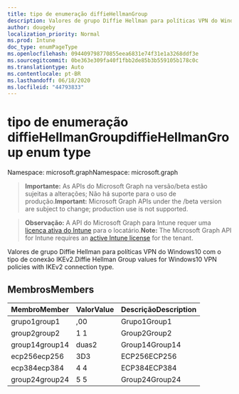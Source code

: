 ```yaml
---
title: tipo de enumeração diffieHellmanGroup
description: Valores de grupo Diffie Hellman para políticas VPN do Windows10 com o tipo de conexão IKEv2.
author: dougeby
localization_priority: Normal
ms.prod: Intune
doc_type: enumPageType
ms.openlocfilehash: 094409798770855eea6831e74f31e1a3268ddf3e
ms.sourcegitcommit: 0be363e309fa40f1fbb2de85b3b559105b178c0c
ms.translationtype: Auto
ms.contentlocale: pt-BR
ms.lasthandoff: 06/18/2020
ms.locfileid: "44793833"
---
```

# <a name="diffiehellmangroup-enum-type"></a><span data-ttu-id="399ca-103">tipo de enumeração diffieHellmanGroup</span><span class="sxs-lookup"><span data-stu-id="399ca-103">diffieHellmanGroup enum type</span></span>

<span data-ttu-id="399ca-104">Namespace: microsoft.graph</span><span class="sxs-lookup"><span data-stu-id="399ca-104">Namespace: microsoft.graph</span></span>

> <span data-ttu-id="399ca-105">**Importante:** As APIs do Microsoft Graph na versão/beta estão sujeitas a alterações; Não há suporte para o uso de produção.</span><span class="sxs-lookup"><span data-stu-id="399ca-105">**Important:** Microsoft Graph APIs under the /beta version are subject to change; production use is not supported.</span></span>

> <span data-ttu-id="399ca-106">**Observação:** A API do Microsoft Graph para Intune requer uma [licença ativa do Intune](https://go.microsoft.com/fwlink/?linkid=839381) para o locatário.</span><span class="sxs-lookup"><span data-stu-id="399ca-106">**Note:** The Microsoft Graph API for Intune requires an [active Intune license](https://go.microsoft.com/fwlink/?linkid=839381) for the tenant.</span></span>

<span data-ttu-id="399ca-107">Valores de grupo Diffie Hellman para políticas VPN do Windows10 com o tipo de conexão IKEv2.</span><span class="sxs-lookup"><span data-stu-id="399ca-107">Diffie Hellman Group values for Windows10 VPN policies with IKEv2 connection type.</span></span>

## <a name="members"></a><span data-ttu-id="399ca-108">Membros</span><span class="sxs-lookup"><span data-stu-id="399ca-108">Members</span></span>
|<span data-ttu-id="399ca-109">Membro</span><span class="sxs-lookup"><span data-stu-id="399ca-109">Member</span></span>|<span data-ttu-id="399ca-110">Valor</span><span class="sxs-lookup"><span data-stu-id="399ca-110">Value</span></span>|<span data-ttu-id="399ca-111">Descrição</span><span class="sxs-lookup"><span data-stu-id="399ca-111">Description</span></span>|
|:---|:---|:---|
|<span data-ttu-id="399ca-112">grupo1</span><span class="sxs-lookup"><span data-stu-id="399ca-112">group1</span></span>|<span data-ttu-id="399ca-113">,0</span><span class="sxs-lookup"><span data-stu-id="399ca-113">0</span></span>|<span data-ttu-id="399ca-114">Grupo1</span><span class="sxs-lookup"><span data-stu-id="399ca-114">Group1</span></span>|
|<span data-ttu-id="399ca-115">group2</span><span class="sxs-lookup"><span data-stu-id="399ca-115">group2</span></span>|<span data-ttu-id="399ca-116">1 </span><span class="sxs-lookup"><span data-stu-id="399ca-116">1</span></span>|<span data-ttu-id="399ca-117">Group2</span><span class="sxs-lookup"><span data-stu-id="399ca-117">Group2</span></span>|
|<span data-ttu-id="399ca-118">group14</span><span class="sxs-lookup"><span data-stu-id="399ca-118">group14</span></span>|<span data-ttu-id="399ca-119">duas</span><span class="sxs-lookup"><span data-stu-id="399ca-119">2</span></span>|<span data-ttu-id="399ca-120">Group14</span><span class="sxs-lookup"><span data-stu-id="399ca-120">Group14</span></span>|
|<span data-ttu-id="399ca-121">ecp256</span><span class="sxs-lookup"><span data-stu-id="399ca-121">ecp256</span></span>|<span data-ttu-id="399ca-122">3D</span><span class="sxs-lookup"><span data-stu-id="399ca-122">3</span></span>|<span data-ttu-id="399ca-123">ECP256</span><span class="sxs-lookup"><span data-stu-id="399ca-123">ECP256</span></span>|
|<span data-ttu-id="399ca-124">ecp384</span><span class="sxs-lookup"><span data-stu-id="399ca-124">ecp384</span></span>|<span data-ttu-id="399ca-125">4 </span><span class="sxs-lookup"><span data-stu-id="399ca-125">4</span></span>|<span data-ttu-id="399ca-126">ECP384</span><span class="sxs-lookup"><span data-stu-id="399ca-126">ECP384</span></span>|
|<span data-ttu-id="399ca-127">group24</span><span class="sxs-lookup"><span data-stu-id="399ca-127">group24</span></span>|<span data-ttu-id="399ca-128">5 </span><span class="sxs-lookup"><span data-stu-id="399ca-128">5</span></span>|<span data-ttu-id="399ca-129">Group24</span><span class="sxs-lookup"><span data-stu-id="399ca-129">Group24</span></span>|



